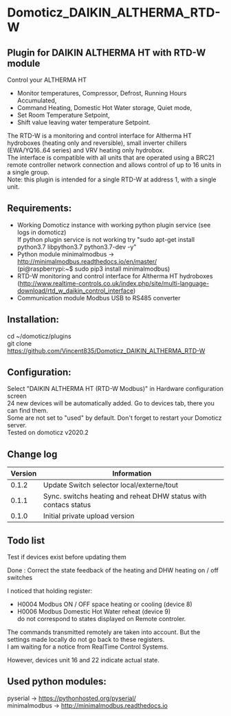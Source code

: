 # Domoticz_DAIKIN_ALTHERMA_RTD-W
## Plugin for DAIKIN ALTHERMA HT with RTD-W module

Control your ALTHERMA HT
* Monitor temperatures, Compressor, Defrost, Running Hours Accumulated,
* Command Heating, Domestic Hot Water storage, Quiet mode,
* Set Room Temperature Setpoint,
* Shift value leaving water temperature Setpoint.

The RTD-W is a monitoring and control interface for Altherma HT hydroboxes (heating only and reversible), small inverter chillers (EWA/YQ16..64 series) and VRV heating only hydrobox.<br>
The interface is compatible with all units that are operated using a BRC21 remote controller network connection and allows control of up to 16 units in a single group.<br>
Note: this plugin is intended for a single RTD-W at address 1, with a single unit.<br>

## Requirements: <br>
* Working Domoticz instance with working python plugin service (see logs in domoticz)<br>
  If python plugin service is not working try "sudo apt-get install python3.7 libpython3.7 python3.7-dev -y"<br>
* Python module minimalmodbus -> http://minimalmodbus.readthedocs.io/en/master/<br>
        (pi@raspberrypi:~$ sudo pip3 install minimalmodbus)<br>
* RTD-W monitoring and control interface for Altherma HT hydroboxes (http://www.realtime-controls.co.uk/index.php/site/multi-language-download/rtd_w_daikin_control_interface)<br>
* Communication module Modbus USB to RS485 converter<br>

## Installation: <br>
cd ~/domoticz/plugins<br>
git clone https://github.com/Vincent835/Domoticz_DAIKIN_ALTHERMA_RTD-W <br>

## Configuration: <br>
Select "DAIKIN ALTHERMA HT (RTD-W Modbus)" in Hardware configuration screen<br>
24 new devices will be automatically added. Go to devices tab, there you can find them.<br>
Some are not set to "used" by default.
Don't forget to restart your Domoticz server.<br>
Tested on domoticz v2020.2


## Change log

| Version | Information|
| ----- | ---------- |
| 0.1.2 | Update Switch selector local/externe/tout |
| 0.1.1 | Sync. switchs heating and reheat DHW status with contacs status|
| 0.1.0 | Initial private upload version |


## Todo list
Test if devices exist before updating them

Done : Correct the state feedback of the heating and DHW heating on / off switches

I noticed that holding register:
* H0004 Modbus ON / OFF space heating or cooling (device 8)
* H0006 Modbus Domestic Hot Water reheat (device 9)<br>
do not correspond to states displayed on Remote controler.
 
The commands transmitted remotely are taken into account.
But the settings made locally do not go back to these registers.<br>
I am waiting for a notice from RealTime Control Systems.

However, devices unit 16 and 22 indicate actual state.

## Used python modules: <br>
pyserial -> https://pythonhosted.org/pyserial/ <br>
minimalmodbus -> http://minimalmodbus.readthedocs.io<br>